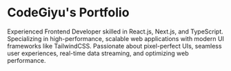 # CodeGiyu's Portfolio

Experienced Frontend Developer skilled in React.js, Next.js, and TypeScript. Specializing in high-performance, scalable web applications with modern UI frameworks like TailwindCSS. Passionate about pixel-perfect UIs, seamless user experiences, real-time data streaming, and optimizing web performance.
